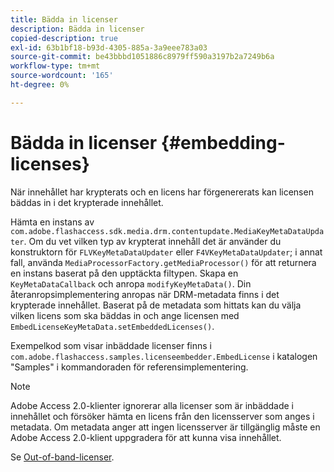 ```yaml
---
title: Bädda in licenser
description: Bädda in licenser
copied-description: true
exl-id: 63b1bf18-b93d-4305-885a-3a9eee783a03
source-git-commit: be43bbbd1051886c8979ff590a3197b2a7249b6a
workflow-type: tm+mt
source-wordcount: '165'
ht-degree: 0%

---
```


# Bädda in licenser {#embedding-licenses}

När innehållet har krypterats och en licens har förgenererats kan licensen bäddas in i det krypterade innehållet.

Hämta en instans av `com.adobe.flashaccess.sdk.media.drm.contentupdate.MediaKeyMetaDataUpdater`. Om du vet vilken typ av krypterat innehåll det är använder du konstruktorn för `FLVKeyMetaDataUpdater` eller `F4VKeyMetaDataUpdater`; i annat fall, använda `MediaProcessorFactory.getMediaProcessor()` för att returnera en instans baserat på den upptäckta filtypen. Skapa en `KeyMetaDataCallback` och anropa `modifyKeyMetaData()`. Din återanropsimplementering anropas när DRM-metadata finns i det krypterade innehållet. Baserat på de metadata som hittats kan du välja vilken licens som ska bäddas in och ange licensen med `EmbedLicenseKeyMetaData.setEmbeddedLicenses()`.

Exempelkod som visar inbäddade licenser finns i `com.adobe.flashaccess.samples.licenseembedder.EmbedLicense` i katalogen &quot;Samples&quot; i kommandoraden för referensimplementering.

>[!NOTE]
>
>Adobe Access 2.0-klienter ignorerar alla licenser som är inbäddade i innehållet och försöker hämta en licens från den licensserver som anges i metadata. Om metadata anger att ingen licensserver är tillgänglig måste en Adobe Access 2.0-klient uppgradera för att kunna visa innehållet.

Se [Out-of-band-licenser](../../aaxs-protecting-content/content-introduction/packaging-options/content-out-of-band-licenses.md).
